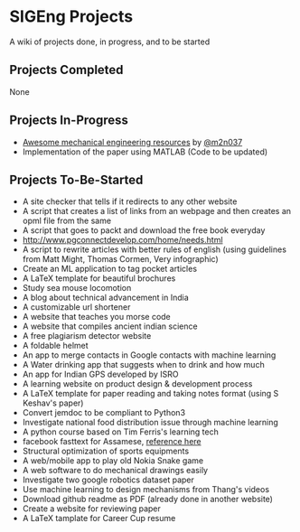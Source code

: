 # SIGEng Projects
A wiki of projects done, in progress, and to be started

## Projects Completed
None

## Projects In-Progress
- [Awesome mechanical engineering resources](https://github.com/m2n037/awesome-mecheng) by [@m2n037](https://github.com/m2n037/)
- Implementation of the paper using MATLAB (Code to be updated)

## Projects To-Be-Started
- A site checker that tells if it redirects to any other website
- A script that creates a list of links from an webpage and then creates an opml file from the same
- A script that goes to packt and download the free book everyday
- http://www.pgconnectdevelop.com/home/needs.html
- A script to rewrite articles with better rules of english (using guidelines from Matt Might, Thomas Cormen, Very infographic)
- Create an ML application to tag pocket articles
- A LaTeX template for beautiful brochures
- Study sea mouse locomotion
- A blog about technical advancement in India
- A customizable url shortener
- A website that teaches you morse code
- A website that compiles ancient indian science
- A free plagiarism detector website
- A foldable helmet
- An app to merge contacts in Google contacts with machine learning
- A Water drinking app that suggests when to drink and how much
- An app for Indian GPS developed by ISRO
- A learning website on product design & development process
- A LaTeX template for paper reading and taking notes format (using S Keshav's paper)
- Convert jemdoc to be compliant to Python3
- Investigate national food distribution issue through machine learning
- A python course based on Tim Ferris's learning tech
- facebook fasttext for Assamese, [reference here](https://github.com/facebookresearch/fastText/blob/master/pretrained-vectors.md)
- Structural optimization of sports equipments
- A web/mobile app to play old Nokia Snake game
- A web software to do mechanical drawings easily
- Investigate two google robotics dataset paper
- Use machine learning to design mechanisms from Thang's videos
- Download github readme as PDF (already done in another website)
- Create a website for reviewing paper
- A LaTeX tamplate for Career Cup resume
